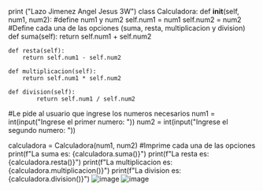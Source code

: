 print ("Lazo Jimenez Angel Jesus 3W")
class Calculadora:
    def __init__(self, num1, num2): #define num1 y num2
        self.num1 = num1
        self.num2 = num2
#Define cada una de las opciones (suma, resta, multiplicacion y division)
    def suma(self):
        return self.num1 + self.num2

    def resta(self):
        return self.num1 - self.num2

    def multiplicacion(self):
        return self.num1 * self.num2

    def division(self):
            return self.num1 / self.num2
#Le pide al usuario que ingrese los numeros necesarios
num1 = int(input("Ingrese el primer numero: "))
num2 = int(input("Ingrese el segundo numero: "))

calculadora = Calculadora(num1, num2)
#Imprime cada una de las opciones
print(f"La suma es: {calculadora.suma()}")
print(f"La resta es: {calculadora.resta()}")
print(f"La multiplicacion es: {calculadora.multiplicacion()}")
print(f"La division es: {calculadora.division()}")
![image](https://github.com/user-attachments/assets/a3da79d7-e35b-4778-96fa-189f8e9256f3)
![image](https://github.com/user-attachments/assets/1a102554-ff3d-4b41-841f-775ed3ad7109)
